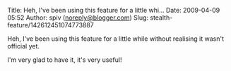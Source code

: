 Title: Heh, I've been using this feature for a little whi...
Date: 2009-04-09 05:52
Author: spiv (noreply@blogger.com)
Slug: stealth-feature/142612451074773887

Heh, I've been using this feature for a little while without realising
it wasn't official yet.  
  
I'm very glad to have it, it's very useful!

